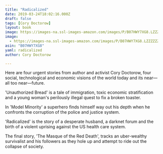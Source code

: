 ```yaml
---
title: "Radicalized"
date: 2019-03-24T18:02:16.000Z
draft: false
tags: [Cory Doctorow]
layout: book
image: https://images-na.ssl-images-amazon.com/images/P/B07HWY7XG8.LZZZZZZZ.jpg
image: 
  - https://images-na.ssl-images-amazon.com/images/P/B07HWY7XG8.LZZZZZZZ.jpg
asin: "B07HWY7XG8"
yaml: radicalized
author: Cory Doctorow

---
```


Here are four urgent stories from author and activist Cory Doctorow, four social, technological and economic visions of the world today and its near—all too near—future.  
  
'Unauthorized Bread' is a tale of immigration, toxic economic stratification and a young woman's perilously illegal quest to fix a broken toaster.  
  
In 'Model Minority' a superhero finds himself way out his depth when he confronts the corruption of the police and justice system.  
  
'Radicalized' is the story of a desperate husband, a darknet forum and the birth of a violent uprising against the US health care system.  
  
The final story, 'The Masque of the Red Death', tracks an uber-wealthy survivalist and his followers as they hole up and attempt to ride out the collapse of society.